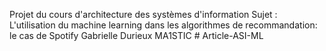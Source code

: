 Projet du cours d'architecture des systèmes d'information 
Sujet : L'utilisation du machine learning dans les algorithmes de recommandation: le cas de Spotify
Gabrielle Durieux
MA1STIC
#   A r t i c l e - A S I - M L  
 